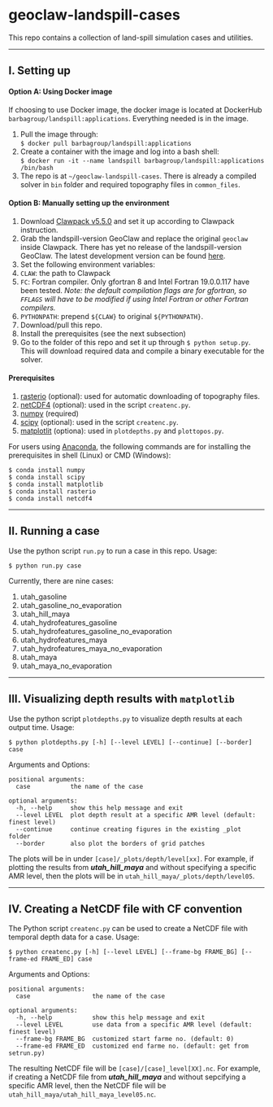 geoclaw-landspill-cases
==========================

This repo contains a collection of land-spill simulation cases and utilities.

------------------------------------------------------------------------
## I. Setting up


#### Option A: Using Docker image

If choosing to use Docker image, the docker image is located at DockerHub
`barbagroup/landspill:applications`. Everything needed is in the image.

1. Pull the image through:  
   `$ docker pull barbagroup/landspill:applications`
2. Create a container with the image and log into a bash shell:  
   `$ docker run -it --name landspill barbagroup/landspill:applications /bin/bash`
3. The repo is at `~/geoclaw-landspill-cases`. There is already a compiled
   solver in `bin` folder and required topography files in `common_files`.

#### Option B: Manually setting up the environment

1. Download [Clawpack v5.5.0](https://github.com/clawpack/clawpack/releases/tag/v5.5.0)
   and set it up according to Clawpack instruction.
2. Grab the landspill-version GeoClaw and replace the original `geoclaw`
   inside Clawpack. There has yet no release of the landspill-version
   GeoClaw. The latest development version can be found
   [here](https://github.com/piyueh/geoclaw).
3. Set the following environment variables:
  1. `CLAW`: the path to Clawpack
  2. `FC`: Fortran compiler. Only gfortran 8 and Intel Fortran 19.0.0.117
     have been tested. *Note: the default compilation flags are for gfortran,
     so `FFLAGS` will have to be modified if using Intel Fortran or other
     Fortran compilers.*
  3. `PYTHONPATH`: prepend `${CLAW}` to original `${PYTHONPATH}`.
4. Download/pull this repo.
5. Install the prerequisites (see the next subsection)
6. Go to the folder of this repo and set it up through `$ python setup.py`.
   This will download required data and compile a binary executable for
   the solver.

#### Prerequisites

1. [rasterio](https://github.com/mapbox/rasterio) (optional): used for automatic
   downloading of topography files.
2. [netCDF4](http://unidata.github.io/netcdf4-python/) (optional): used in the
   script `createnc.py`.
3. [numpy](http://www.numpy.org/) (required)
4. [scipy](https://www.scipy.org/) (optional): used in the script `createnc.py`.
5. [matplotlit](https://matplotlib.org/) (optiona): used in `plotdepths.py` and
   `plottopos.py`.

For users using [Anaconda](https://www.anaconda.com/), the following commands
are for installing the prerequisites in shell (Linux) or CMD (Windows):

```
$ conda install numpy
$ conda install scipy
$ conda install matplotlib
$ conda install rasterio
$ conda install netcdf4
```

------------------------------------------------------------------------
## II. Running a case

Use the python script `run.py` to run a case in this repo. Usage:
```
$ python run.py case
```
Currently, there are nine cases:
1. utah_gasoline
2. utah_gasoline_no_evaporation
3. utah_hill_maya
4. utah_hydrofeatures_gasoline
5. utah_hydrofeatures_gasoline_no_evaporation
6. utah_hydrofeatures_maya
7. utah_hydrofeatures_maya_no_evaporation
8. utah_maya
9. utah_maya_no_evaporation

------------------------------------------------------------------------
## III. Visualizing depth results with `matplotlib`

Use the python script `plotdepths.py` to visualize depth results at each
output time. Usage:
```
$ python plotdepths.py [-h] [--level LEVEL] [--continue] [--border] case
```
Arguments and Options:
```
positional arguments:
  case           the name of the case

optional arguments:
  -h, --help     show this help message and exit
  --level LEVEL  plot depth result at a specific AMR level (default: finest level)
  --continue     continue creating figures in the existing _plot folder
  --border       also plot the borders of grid patches
```
The plots will be in under `[case]/_plots/depth/level[xx]`. For example,
if plotting the results from ***utah_hill_maya*** and without specifying a
specific AMR level, then the plots will be in `utah_hill_maya/_plots/depth/level05`.

------------------------------------------------------------------------
## IV. Creating a NetCDF file with CF convention

The Python script `createnc.py` can be used to create a NetCDF file with 
temporal depth data for a case. Usage:
```
$ python createnc.py [-h] [--level LEVEL] [--frame-bg FRAME_BG] [--frame-ed FRAME_ED] case
```
Arguments and Options:
```
positional arguments:
  case                 the name of the case

optional arguments:
  -h, --help           show this help message and exit
  --level LEVEL        use data from a specific AMR level (default: finest level)
  --frame-bg FRAME_BG  customized start farme no. (default: 0)
  --frame-ed FRAME_ED  customized end farme no. (default: get from setrun.py)
```

The resulting NetCDF file will be `[case]/[case]_level[XX].nc`. For example,
if creating a NetCDF file from ***utah_hill_maya*** and without sepcifying
a specific AMR level, then the NetCDF file will be `utah_hill_maya/utah_hill_maya_level05.nc`.
